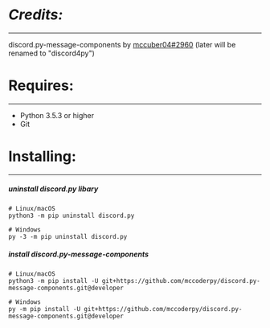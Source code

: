 # *Credits:*
---
discord.py-message-components by [mccuber04#2960](https://github.com/mccoderpy/) (later will be renamed to "discord4py")
# **Requires:**
---
* Python 3.5.3 or higher
* Git
# **Installing:**
---
##### uninstall discord.py libary
```
# Linux/macOS
python3 -m pip uninstall discord.py

# Windows
py -3 -m pip uninstall discord.py
```
##### install discord.py-message-components
```
# Linux/macOS
python3 -m pip install -U git+https://github.com/mccoderpy/discord.py-message-components.git@developer

# Windows
py -m pip install -U git+https://github.com/mccoderpy/discord.py-message-components.git@developer
```